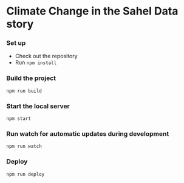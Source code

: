 # Climate Change in the Sahel Data story

### Set up
* Check out the repository
* Run `npm install`

### Build the project
`npm run build`

### Start the local server
`npm start`

### Run watch for automatic updates during development
`npm run watch`

### Deploy
`npm run deploy`